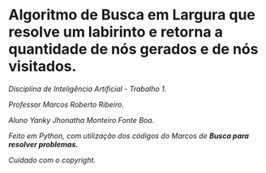 <h1> Algoritmo de Busca em Largura que resolve um labirinto e retorna a quantidade de nós gerados e de nós visitados.</h1>

<em>Disciplina de Inteligência Artificial - Trabalho 1.</em>

<em>Professor Marcos Roberto Ribeiro.</em>

<em>Aluno Yanky Jhonatha Monteiro Fonte Boa.</em>

<em>Feito em Python, com utilização dos códigos do Marcos de <b>Busca para resolver problemas.</b></em>

<em>Cuidado com o copyright.</em>
